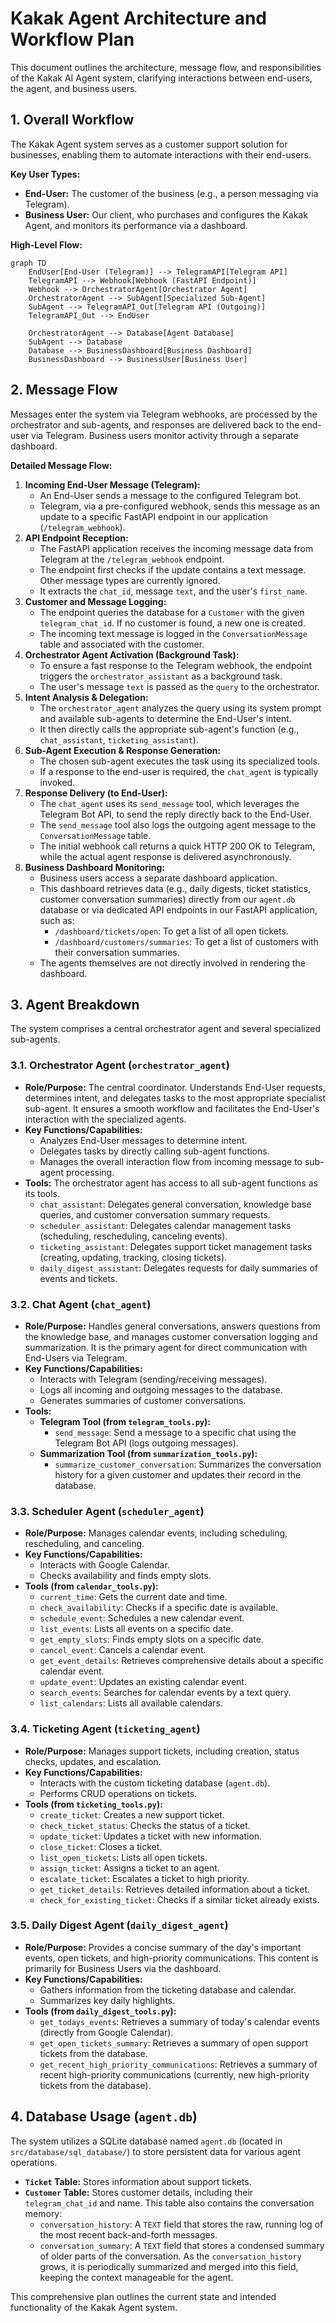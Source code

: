 # Kakak Agent Architecture and Workflow Plan

This document outlines the architecture, message flow, and responsibilities of the Kakak AI Agent system, clarifying interactions between end-users, the agent, and business users.

## 1. Overall Workflow

The Kakak Agent system serves as a customer support solution for businesses, enabling them to automate interactions with their end-users.

**Key User Types:**

*   **End-User:** The customer of the business (e.g., a person messaging via Telegram).
*   **Business User:** Our client, who purchases and configures the Kakak Agent, and monitors its performance via a dashboard.

**High-Level Flow:**

```mermaid
graph TD
    EndUser[End-User (Telegram)] --> TelegramAPI[Telegram API]
    TelegramAPI --> Webhook[Webhook (FastAPI Endpoint)]
    Webhook --> OrchestratorAgent[Orchestrator Agent]
    OrchestratorAgent --> SubAgent[Specialized Sub-Agent]
    SubAgent --> TelegramAPI_Out[Telegram API (Outgoing)]
    TelegramAPI_Out --> EndUser

    OrchestratorAgent --> Database[Agent Database]
    SubAgent --> Database
    Database --> BusinessDashboard[Business Dashboard]
    BusinessDashboard --> BusinessUser[Business User]
```

## 2. Message Flow

Messages enter the system via Telegram webhooks, are processed by the orchestrator and sub-agents, and responses are delivered back to the end-user via Telegram. Business users monitor activity through a separate dashboard.

**Detailed Message Flow:**

1.  **Incoming End-User Message (Telegram):**
    *   An End-User sends a message to the configured Telegram bot.
    *   Telegram, via a pre-configured webhook, sends this message as an update to a specific FastAPI endpoint in our application (`/telegram_webhook`).
2.  **API Endpoint Reception:**
    *   The FastAPI application receives the incoming message data from Telegram at the `/telegram_webhook` endpoint.
    *   The endpoint first checks if the update contains a text message. Other message types are currently ignored.
    *   It extracts the `chat_id`, message `text`, and the user's `first_name`.
3.  **Customer and Message Logging:**
    *   The endpoint queries the database for a `Customer` with the given `telegram_chat_id`. If no customer is found, a new one is created.
    *   The incoming text message is logged in the `ConversationMessage` table and associated with the customer.
4.  **Orchestrator Agent Activation (Background Task):**
    *   To ensure a fast response to the Telegram webhook, the endpoint triggers the `orchestrator_assistant` as a background task.
    *   The user's message `text` is passed as the `query` to the orchestrator.
5.  **Intent Analysis & Delegation:**
    *   The `orchestrator_agent` analyzes the query using its system prompt and available sub-agents to determine the End-User's intent.
    *   It then directly calls the appropriate sub-agent's function (e.g., `chat_assistant`, `ticketing_assistant`).
6.  **Sub-Agent Execution & Response Generation:**
    *   The chosen sub-agent executes the task using its specialized tools.
    *   If a response to the end-user is required, the `chat_agent` is typically invoked.
7.  **Response Delivery (to End-User):**
    *   The `chat_agent` uses its `send_message` tool, which leverages the Telegram Bot API, to send the reply directly back to the End-User.
    *   The `send_message` tool also logs the outgoing agent message to the `ConversationMessage` table.
    *   The initial webhook call returns a quick HTTP 200 OK to Telegram, while the actual agent response is delivered asynchronously.
8.  **Business Dashboard Monitoring:**
    *   Business users access a separate dashboard application.
    *   This dashboard retrieves data (e.g., daily digests, ticket statistics, customer conversation summaries) directly from our `agent.db` database or via dedicated API endpoints in our FastAPI application, such as:
        *   `/dashboard/tickets/open`: To get a list of all open tickets.
        *   `/dashboard/customers/summaries`: To get a list of customers with their conversation summaries.
    *   The agents themselves are not directly involved in rendering the dashboard.

## 3. Agent Breakdown

The system comprises a central orchestrator agent and several specialized sub-agents.

### 3.1. Orchestrator Agent (`orchestrator_agent`)

*   **Role/Purpose:** The central coordinator. Understands End-User requests, determines intent, and delegates tasks to the most appropriate specialist sub-agent. It ensures a smooth workflow and facilitates the End-User's interaction with the specialized agents.
*   **Key Functions/Capabilities:**
    *   Analyzes End-User messages to determine intent.
    *   Delegates tasks by directly calling sub-agent functions.
    *   Manages the overall interaction flow from incoming message to sub-agent processing.
*   **Tools:** The orchestrator agent has access to all sub-agent functions as its tools.
    *   `chat_assistant`: Delegates general conversation, knowledge base queries, and customer conversation summary requests.
    *   `scheduler_assistant`: Delegates calendar management tasks (scheduling, rescheduling, canceling events).
    *   `ticketing_assistant`: Delegates support ticket management tasks (creating, updating, tracking, closing tickets).
    *   `daily_digest_assistant`: Delegates requests for daily summaries of events and tickets.

### 3.2. Chat Agent (`chat_agent`)

*   **Role/Purpose:** Handles general conversations, answers questions from the knowledge base, and manages customer conversation logging and summarization. It is the primary agent for direct communication with End-Users via Telegram.
*   **Key Functions/Capabilities:**
    *   Interacts with Telegram (sending/receiving messages).
    *   Logs all incoming and outgoing messages to the database.
    *   Generates summaries of customer conversations.
*   **Tools:**
    *   **Telegram Tool (from `telegram_tools.py`):**
        *   `send_message`: Send a message to a specific chat using the Telegram Bot API (logs outgoing messages).
    *   **Summarization Tool (from `summarization_tools.py`):**
        *   `summarize_customer_conversation`: Summarizes the conversation history for a given customer and updates their record in the database.

### 3.3. Scheduler Agent (`scheduler_agent`)

*   **Role/Purpose:** Manages calendar events, including scheduling, rescheduling, and canceling.
*   **Key Functions/Capabilities:**
    *   Interacts with Google Calendar.
    *   Checks availability and finds empty slots.
*   **Tools (from `calendar_tools.py`):**
    *   `current_time`: Gets the current date and time.
    *   `check_availability`: Checks if a specific date is available.
    *   `schedule_event`: Schedules a new calendar event.
    *   `list_events`: Lists all events on a specific date.
    *   `get_empty_slots`: Finds empty slots on a specific date.
    *   `cancel_event`: Cancels a calendar event.
    *   `get_event_details`: Retrieves comprehensive details about a specific calendar event.
    *   `update_event`: Updates an existing calendar event.
    *   `search_events`: Searches for calendar events by a text query.
    *   `list_calendars`: Lists all available calendars.

### 3.4. Ticketing Agent (`ticketing_agent`)

*   **Role/Purpose:** Manages support tickets, including creation, status checks, updates, and escalation.
*   **Key Functions/Capabilities:**
    *   Interacts with the custom ticketing database (`agent.db`).
    *   Performs CRUD operations on tickets.
*   **Tools (from `ticketing_tools.py`):**
    *   `create_ticket`: Creates a new support ticket.
    *   `check_ticket_status`: Checks the status of a ticket.
    *   `update_ticket`: Updates a ticket with new information.
    *   `close_ticket`: Closes a ticket.
    *   `list_open_tickets`: Lists all open tickets.
    *   `assign_ticket`: Assigns a ticket to an agent.
    *   `escalate_ticket`: Escalates a ticket to high priority.
    *   `get_ticket_details`: Retrieves detailed information about a ticket.
    *   `check_for_existing_ticket`: Checks if a similar ticket already exists.

### 3.5. Daily Digest Agent (`daily_digest_agent`)

*   **Role/Purpose:** Provides a concise summary of the day's important events, open tickets, and high-priority communications. This content is primarily for Business Users via the dashboard.
*   **Key Functions/Capabilities:**
    *   Gathers information from the ticketing database and calendar.
    *   Summarizes key daily highlights.
*   **Tools (from `daily_digest_tools.py`):**
    *   `get_todays_events`: Retrieves a summary of today's calendar events (directly from Google Calendar).
    *   `get_open_tickets_summary`: Retrieves a summary of open support tickets from the database.
    *   `get_recent_high_priority_communications`: Retrieves a summary of recent high-priority communications (currently, new high-priority tickets from the database).

## 4. Database Usage (`agent.db`)

The system utilizes a SQLite database named `agent.db` (located in `src/database/sql_database/`) to store persistent data for various agent operations.

*   **`Ticket` Table:** Stores information about support tickets.
*   **`Customer` Table:** Stores customer details, including their `telegram_chat_id` and name. This table also contains the conversation memory:
    *   `conversation_history`: A `TEXT` field that stores the raw, running log of the most recent back-and-forth messages.
    *   `conversation_summary`: A `TEXT` field that stores a condensed summary of older parts of the conversation. As the `conversation_history` grows, it is periodically summarized and merged into this field, keeping the context manageable for the agent.

This comprehensive plan outlines the current state and intended functionality of the Kakak Agent system.